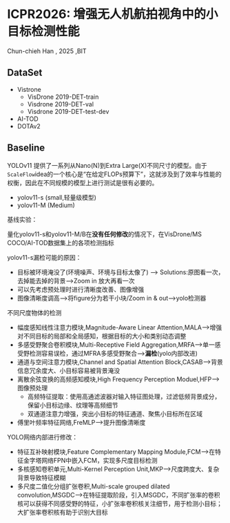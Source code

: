 # ICPR2026: 增强无人机航拍视角中的小目标检测性能
Chun-chieh Han , 2025 ,BIT

## DataSet
- Vistrone
  - VisDrone 2019-DET-train
  - Visdrone 2019-DET-val
  - Visdrone 2019-DET-test-dev
 - AI-TOD
 - DOTAv2

## Baseline
YOLOv11 提供了一系列从Nano(N)到Extra Large(X)不同尺寸的模型。由于`ScaleFlow`idea的一个核心是“在给定FLOPs预算下”，这就涉及到了效率与性能的权衡，因此在不同规模的模型上进行测试是很有必要的。
- yolov11-s (small,轻量级模型)
- yolov11-M (Medium)

基线实验：

量化yolov11-s和yolov11-M/B在**没有任何修改**的情况下，在VisDrone/MS COCO/AI-TOD数据集上的各项检测指标

yolov11-s漏检可能的原因：
- 目标被环境淹没了(环境噪声、环境与目标太像了) --> Solutions:原图看一次，去掉能去掉的背景-->Zoom in 放大再看一次
- 可以先考虑预处理时进行清晰度改善、图像增强
- 图像清晰度调高-->将figure分为若干小块/Zoom in & out-->yolo检测器

不同尺度物体的检测
- 幅度感知线性注意力模块,Magnitude-Aware Linear Attention,MALA-->增强对不同目标的局部和全局感知，根据目标的大小和类别动态调整
- 多感受野聚合卷积模块,Multi-Receptive Field Aggregation,MRFA-->单一感受野检测容易误检，通过MFRA多感受野聚合-->**漏检**(yolo内部改进)
- 通道与空间注意力模块,Channel and Spatial Attention Block,CASAB-->背景信息冗余度大、小目标容易被背景淹没
- 离散余弦变换的高频感知模块,High Frequency Perception Moduel,HFP-->图像预处理
  - 高频特征提取：使用高通滤波器对输入特征图处理，过滤低频背景成分，保留小目标边缘、纹理等高频细节
  - 双通道注意力增强，突出小目标的特征通道、聚焦小目标所在区域
- 傅里叶频率特征网络,FreMLP-->提升图像清晰度

YOLO网络内部进行修改：
- 特征互补映射模块,Feature Complementary Mapping Module,FCM-->在特征金字塔网络FPN中嵌入FCM，实现多尺度目标检测
- 多核感知卷积单元,Multi-Kernel Perception Unit,MKP-->尺度跨度大、复杂背景导致特征模糊
- 多尺度二值化分组扩张卷积,Multi-scale grouped dilated convolution,MSGDC-->在特征提取阶段，引入MSGDC，不同扩张率的卷积核可以获得不同感受野的特征，小扩张率卷积核关注细节，用于检测小目标；大扩张率卷积核有助于识别大目标





